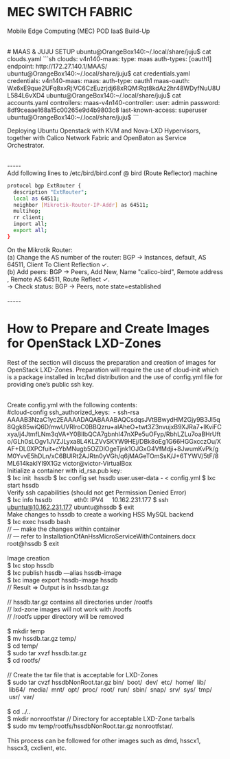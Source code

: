 # MEC SWITCH FABRIC
Mobile Edge Computing (MEC) POD IaaS Build-Up <br>

<br>
# MAAS & JUJU SETUP
ubuntu@OrangeBox140:~/.local/share/juju$ cat clouds.yaml 
```sh
clouds:
  v4n140-maas:
    type: maas
    auth-types: [oauth1]
    endpoint: http://172.27.140.1/MAAS/
ubuntu@OrangeBox140:~/.local/share/juju$ cat credentials.yaml 
credentials:
  v4n140-maas:
    maas:
      auth-type: oauth1
      maas-oauth: Wx6xE9que2UFq8xxRj:VC6CzEuzrjdj68xRQM:Rqt8kdAz2hr48WDyfNuU8UL584L6vXD4
ubuntu@OrangeBox140:~/.local/share/juju$ cat accounts.yaml 
controllers:
  maas-v4n140-controller:
    user: admin
    password: 8df9ceaae168a15c00265e9d4b9803c8
    last-known-access: superuser
ubuntu@OrangeBox140:~/.local/share/juju$ 
```
<br>


Deploying Ubuntu Openstack with KVM and Nova-LXD Hypervisors, together with Calico Network Fabric and OpenBaton as Service Orchestrator.

<br>-----<br>
Add following lines to /etc/bird/bird.conf @ bird (Route Reflector) machine <br>
```sh
protocol bgp ExtRouter {
  description "ExtRouter"; 
  local as 64511; 
  neighbor [Mikrotik-Router-IP-Addr] as 64511; 
  multihop; 
  rr client;
  import all;
  export all; 
} 
```
On the Mikrotik Router:<br>
(a) Change the AS number of the router: BGP → Instances, default, AS 64511, Client To Client Reflection ✓. <br>
(b) Add peers: BGP → Peers, Add New, Name "calico-bird", Remote address <bird-ip-addr>, Remote AS 64511, Route Reflect ✓. <br>
    -> Check status: BGP → Peers, note state=established <br>
<br>-----<br>

# How to Prepare and Create Images for OpenStack LXD-Zones

Rest of the section will discuss the preparation and creation of images for OpenStack LXD-Zones. Preparation will require the use of cloud-init which is a package installed in lxc/lxd distribution and the use of config.yml file for providing one’s public ssh key.<br><br>

Create config.yml with the following contents:<br>
#cloud-config 
ssh_authorized_keys: 
 - ssh-rsa AAAAB3NzaC1yc2EAAAADAQABAAABAQCsdqsJVtBBwydHM2Gjy9B3JI5q8Qgk85wiQ6D/mwUVRlroC0BBQzru+alAheO+twt3Z3nvujxB9XJRa7+lKviFCxya/j4JtmfLNm3qVA+Y0BIlbQCA7gbnhl47nXPe5uOFyp/RbhLZLu7oaBHrUfto/GLh0sLOgv1JVZJLyxa8L4KLZVvSKYW9HEj/DBk8oEg1G66HGGxcczOu/XAF+DL0XPCfuit+cYbMNugb5OZDlOgeTjnk1OJGxG4VfMdji+8JwumKvPk/gM0YvvE5hDLn/xC6BUlRt2AJRtn0yVGh/q6jMAGeTOmSsK/J+6TYWV/5tF/8ML614kaklYI9X1Gz victor@victor-VirtualBox 
<br>
Initialize a container with id_rsa.pub key:<br>
$ lxc init <image name or fingerprint> hssdb 
$ lxc config set hssdb user.user-data - < config.yml 
$ lxc start hssdb 
<br>
Verify ssh capabilities (should not get Permission Denied Error)  <br>
$ lxc info hssdb 
            eth0: IPV4     10.162.231.177 
$ ssh ubuntu@10.162.231.177 
ubuntu@hssdb $ exit 
<br>
Make changes to hssdb to create a working HSS MySQL backend <br>
$ lxc exec hssdb bash <br>
// — make the changes within container <br>
// — refer to InstallationOfAnHssMicroServiceWithContainers.docx <br>
root@hssdb $ exit <br>
<br>
Image creation <br>
$ lxc stop hssdb <br>
$ lxc publish hssdb —alias hssdb-image <br>
$ lxc image export hssdb-image hssdb <br>
// Result => Output is in hssdb.tar.gz <br>
<br>
// hssdb.tar.gz contains all directories under /rootfs <br>
// lxd-zone images will not work with /rootfs <br>
// /rootfs upper directory will be removed <br>
<br>
$ mkdir temp <br>
$ mv hssdb.tar.gz temp/ <br>
$ cd temp/ <br>
$ sudo tar xvzf hssdb.tar.gz <br>
$ cd rootfs/ <br>
<br>
// Create the tar file that is acceptable for LXD-Zones <br>
$ sudo tar cvzf hssdbNonRoot.tar.gz bin/  boot/  dev/  etc/  home/  lib/  lib64/  media/  mnt/  opt/  proc/  root/  run/  sbin/  snap/  srv/  sys/  tmp/  usr/  var/   <br>
<br>
$ cd ../.. <br>
$ mkdir nonrootfstar  // Directory for acceptable LXD-Zone tarballs <br>
$ sudo mv temp/rootfs/hssdbNonRoot.tar.gz nonrootfstar/. <br>
<br>
This process can be followed for other images such as dmd, hsscx1, hsscx3, cxclient, etc.<br>














